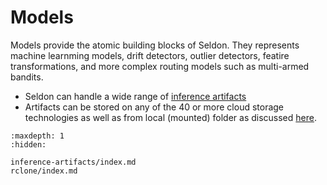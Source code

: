 # Models

Models provide the atomic building blocks of Seldon. They represents machine learnming models, drift detectors, outlier detectors, featire transformations, and more complex routing models such as multi-armed bandits.

 * Seldon can handle a wide range of [inference artifacts](./inference-artifacts/index.md)
 * Artifacts can be stored on any of the 40 or more cloud storage technologies as well as from local (mounted) folder as discussed [here](./rclone/index.md).


```{toctree}
:maxdepth: 1
:hidden:

inference-artifacts/index.md
rclone/index.md
```